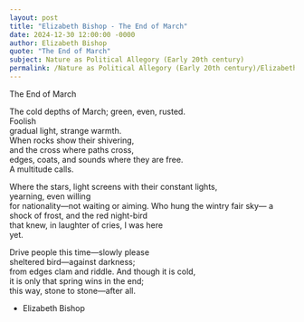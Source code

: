 ```yaml
---
layout: post
title: "Elizabeth Bishop - The End of March"
date: 2024-12-30 12:00:00 -0000
author: Elizabeth Bishop
quote: "The End of March"
subject: Nature as Political Allegory (Early 20th century)
permalink: /Nature as Political Allegory (Early 20th century)/Elizabeth Bishop/Elizabeth Bishop - The End of March
---
```


The End of March

The cold depths of March; green, even, rusted.  
Foolish  
gradual light, strange warmth.  
When rocks show their shivering,  
and the cross where paths cross,  
edges, coats, and sounds where they are free.  
A multitude calls.  

Where the stars, light screens with their constant lights,  
yearning, even willing  
for nationality—not waiting or aiming.
Who hung the wintry fair sky—
a shock of frost, and the red night-bird  
that knew, in laughter of cries, I was here  
yet.  

Drive people this time—slowly please  
sheltered bird—against darkness;  
from edges clam and riddle.
And though it is cold,  
it is only that spring wins in the end;  
this way, stone to stone—after all.

- Elizabeth Bishop
